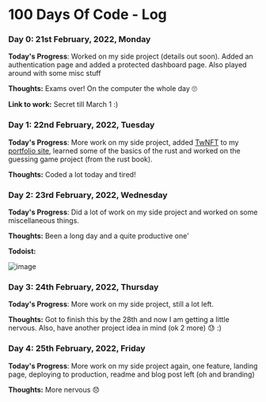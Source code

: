 # 100 Days Of Code - Log

### Day 0: 21st February, 2022, Monday

**Today's Progress**: Worked on my side project (details out soon). Added an authentication page and added a protected dashboard page. Also played around with some misc stuff

**Thoughts:** Exams over! On the computer the whole day 🙄

**Link to work:** Secret till March 1 :)

### Day 1: 22nd February, 2022, Tuesday

**Today's Progress**: More work on my side project, added [TwNFT](https://twnft.vercel.app/) to my [portfolio site](https://anishde.dev/), learned some of the basics of the rust and worked on the guessing game project (from the rust book).

**Thoughts:** Coded a lot today and tired!

### Day 2: 23rd February, 2022, Wednesday

**Today's Progress**: Did a lot of work on my side project and worked on some miscellaneous things.

**Thoughts:** Been a long day and a quite productive one'

**Todoist:** 

![image](https://user-images.githubusercontent.com/63192115/155370619-9f92adb7-ef18-47e2-8db5-90e98b36881a.png)

### Day 3: 24th February, 2022, Thursday

**Today's Progress**: More work on my side project, still a lot left.

**Thoughts:** Got to finish this by the 28th and now I am getting a little nervous. Also, have another project idea in mind (ok 2 more) 😓 :)

### Day 4: 25th February, 2022, Friday

**Today's Progress**: More work on my side project again, one feature, landing page, deploying to production, readme and blog post left (oh and branding)

**Thoughts:** More nervous 😞
